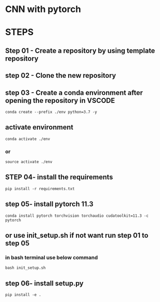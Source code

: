 # CNN with pytorch

# STEPS

## Step 01 - Create a repository by using template repository
## step 02 - Clone the new repository
## step 03 - Create a conda environment after opening the repository in VSCODE
```
conda create --prefix ./env python=3.7 -y
```
## activate environment
```
conda activate ./env
```
### or
```
source activate ./env
```

## STEP 04- install the requirements
```
pip install -r requirements.txt
```
## step 05- install pytorch 11.3

```
conda install pytorch torchvision torchaudio cudatoolkit=11.3 -c pytorch
```
## or use init_setup.sh if not want run step 01 to step 05
### in bash terminal use below command
```
bash init_setup.sh
```
## step 06- install setup.py
```
pip install -e .
``` 
